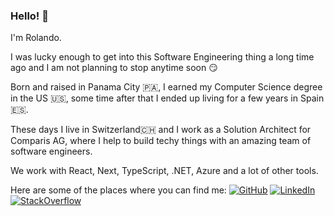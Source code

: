 ### Hello! 👋

I'm Rolando.

I was lucky enough to get into this Software Engineering thing a long time ago and I am not planning to stop anytime soon 😏

Born and raised in Panama City 🇵🇦, I earned my Computer Science degree in the US 🇺🇸, some time after that I ended up living for a few years in Spain 🇪🇸. 

These days I live in Switzerland🇨🇭 and I work as a Solution Architect for Comparis AG, where I help to build techy things with an amazing team of software engineers.

We work with React, Next, TypeScript, .NET, Azure and a lot of other tools.

Here are some of the places where you can find me:
[![GitHub](https://img.shields.io/badge/-GitHub-black?logo=github)](https://github.com/rolspace)
[![LinkedIn](https://img.shields.io/badge/-Rolando%20Ramos-blue?logo=linkedin)](https://www.linkedin.com/in/rolandoramosrestrepo/)
[![StackOverflow](https://img.shields.io/badge/-Stack%20Overflow-orange?logo=stackoverflow&logoColor=white)](https://stackoverflow.com/users/6909765/rolspace)
